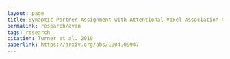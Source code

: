 ```yaml
---
layout: page
title: Synaptic Partner Assignment with Attentional Voxel Association Networks
permalink: research/avan
tags: research
citation: Turner et al. 2019
paperlink: https://arxiv.org/abs/1904.09947
---
```


